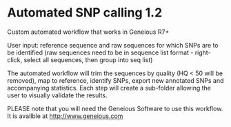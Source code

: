 Automated SNP calling 1.2 
==================

Custom automated workflow that works in Geneious R7+

User input: reference sequence and raw sequences for which SNPs are to be identified (raw sequences need to be in sequence list format - right-click, select all sequences, then group into seq list) 

The automated workflow will trim the sequences by quality (HQ < 50 will be removed), map to reference, identify SNPs, export new annotated SNPs and accompanying statistics. Each step will create a sub-folder allowing the user to visually validate the results.

PLEASE note that you will need the Geneious Software to use this workflow.  It is  availble at http://www.geneious.com
